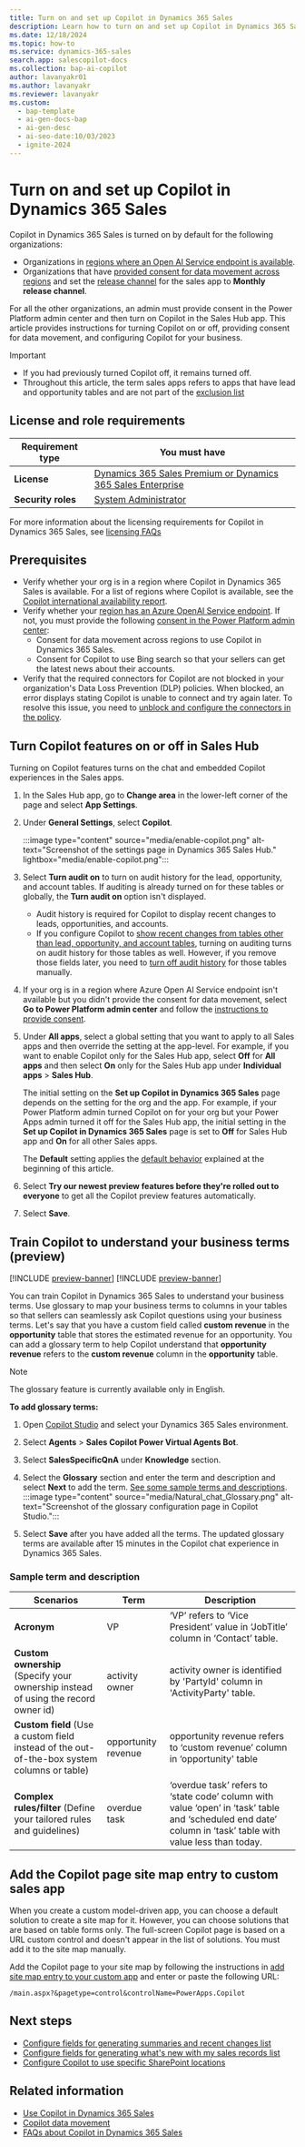 ```yaml
---
title: Turn on and set up Copilot in Dynamics 365 Sales
description: Learn how to turn on and set up Copilot in Dynamics 365 Sales to improve sales productivity and effectiveness. 
ms.date: 12/18/2024
ms.topic: how-to
ms.service: dynamics-365-sales
search.app: salescopilot-docs
ms.collection: bap-ai-copilot
author: lavanyakr01
ms.author: lavanyakr
ms.reviewer: lavanyakr
ms.custom:
  - bap-template
  - ai-gen-docs-bap
  - ai-gen-desc
  - ai-seo-date:10/03/2023
  - ignite-2024
---
```


# Turn on and set up Copilot in Dynamics 365 Sales

<a name="default-setting-copilot"></a>

Copilot in Dynamics 365 Sales is turned on by default for the following organizations:

- Organizations in [regions where an Open AI Service endpoint is available](/power-platform/admin/geographical-availability-copilot#regions-involved-with-copilots-and-generative-ai-features).  
- Organizations that have [provided consent for data movement across regions](/power-platform/admin/geographical-availability-copilot#turn-on-copilots-and-generative-ai-features) and set the [release channel](/power-apps/maker/model-driven-apps/channel-change) for the sales app to **Monthly release channel**.

For all the other organizations, an admin must provide consent in the Power Platform admin center and then turn on Copilot in the Sales Hub app. This article provides instructions for turning Copilot on or off, providing consent for data movement, and configuring Copilot for your business.

> [!IMPORTANT]
>- If you had previously turned Copilot off, it remains turned off. 
>- Throughout this article, the term sales apps refers to apps that have lead and opportunity tables and are not part of the [exclusion list](sales-copilot-faq.md#are-there-any-applications-where-copilot-in-dynamics-365-sales-cant-be-used)

## License and role requirements

| Requirement type | You must have |
|-----------------------|---------|
| **License** | [Dynamics 365 Sales Premium or Dynamics 365 Sales Enterprise](https://dynamics.microsoft.com/sales/pricing/) |
| **Security roles** | [System Administrator](security-roles-for-sales.md) |

For more information about the licensing requirements for Copilot in Dynamics 365 Sales, see [licensing FAQs](/power-platform/admin/powerapps-flow-licensing-faq#licensing-for-copilot-chat-and-form-fill-assistance-in-model-driven-apps)

## Prerequisites

- Verify whether your org is in a region where Copilot in Dynamics 365 Sales is available. For a list of regions where Copilot is available, see the [Copilot international availability report](https://releaseplans.microsoft.com/availability-reports/?report=copilotproductreport).
- Verify whether your [region has an Azure OpenAI Service endpoint](/power-platform/admin/geographical-availability-copilot#regions-involved-with-copilots-and-generative-ai-features). If not, you must provide the following [consent in the Power Platform admin center](/power-platform/admin/geographical-availability-copilot#turn-on-copilots-and-generative-ai-features):
  - Consent for data movement across regions to use Copilot in Dynamics 365 Sales.  
  - Consent for Copilot to use Bing search so that your sellers can get the latest news about their accounts.
- Verify that the required connectors for Copilot are not blocked in your organization's Data Loss Prevention (DLP) policies. When blocked, an error displays stating Copilot is unable to connect and try again later. To resolve this issue, you need to [unblock and configure the connectors in the policy](sales-copilot-faq.md#copilot-isnt-working-what-should-i-do).  

## Turn Copilot features on or off in Sales Hub

Turning on Copilot features turns on the chat and embedded Copilot experiences in the Sales apps.

1. In the Sales Hub app, go to **Change area** in the lower-left corner of the page and select **App Settings**.

1. Under **General Settings**, select **Copilot**.

     :::image type="content" source="media/enable-copilot.png" alt-text="Screenshot of the  settings page in Dynamics 365 Sales Hub." lightbox="media/enable-copilot.png":::  

1. Select **Turn audit on** to turn on audit history for the lead, opportunity, and account tables. If auditing is already turned on for these tables or globally, the **Turn audit on** option isn't displayed.

    - Audit history is required for Copilot to display recent changes to leads, opportunities, and accounts.
    - If you configure Copilot to [show recent changes from tables other than lead, opportunity, and account tables](copilot-configure-summary-fields.md), turning on auditing turns on audit history for those tables as well. However, if you remove those fields later, you need to [turn off audit history](/power-platform/admin/manage-dataverse-auditing#enable-or-disable-auditing-for-an-entity) for those tables manually.

1. If your org is in a region where Azure Open AI Service endpoint isn't available but you didn't provide the consent for data movement, select **Go to Power Platform admin center** and follow the [instructions to provide consent](/power-platform/admin/geographical-availability-copilot#turn-on-copilots-and-generative-ai-features-1).

1. Under **All apps**, select a global setting that you want to apply to all Sales apps and then override the setting at the app-level. For example, if you want to enable Copilot only for the Sales Hub app, select **Off** for **All apps** and then select **On** only for the Sales Hub app under **Individual apps** > **Sales Hub**.

    The initial setting on the **Set up Copilot in Dynamics 365 Sales** page depends on the setting for the org and the app. For example, if your Power Platform admin turned Copilot on for your org but your Power Apps admin turned it off for the Sales Hub app, the initial setting in the **Set up Copilot in Dynamics 365 Sales** page is set to **Off** for Sales Hub app and **On** for all other Sales apps.

    The **Default** setting applies the [default behavior](#default-setting-copilot) explained at the beginning of this article.  
1. Select **Try our newest preview features before they're rolled out to everyone** to get all the Copilot preview features automatically.  
1. Select **Save**.

<a name="add-glossary"></a>

## Train Copilot to understand your business terms (preview)

[!INCLUDE [preview-banner](~/../shared-content/shared/preview-includes/preview-banner-section.md)]
[!INCLUDE [preview-banner](~/../shared-content/shared/preview-includes/preview-note-d365.md)]

You can train Copilot in Dynamics 365 Sales to understand your business terms. Use glossary to map your business terms to columns in your tables so that sellers can seamlessly ask Copilot questions using your business terms. Let's say that you have a custom field called **custom revenue** in the **opportunity** table that stores the estimated revenue for an opportunity. You can add a glossary term to help Copilot understand that **opportunity revenue** refers to the **custom revenue** column in the **opportunity** table.

> [!NOTE]
> The glossary feature is currently available only in English.

**To add glossary terms:**

1. Open [Copilot Studio](https://copilotstudio.microsoft.com) and select your Dynamics 365 Sales environment.

1. Select **Agents** > **Sales Copilot Power Virtual Agents Bot**.
1. Select **SalesSpecificQnA** under **Knowledge** section.
1. Select the **Glossary** section and enter the term and description and select **Next** to add the term. [See some sample terms and descriptions](#sample-term-and-description).
   :::image type="content" source="media/Natural_chat_Glossary.png" alt-text="Screenshot of the glossary configuration page in Copilot Studio.":::
1. Select **Save** after you have added all the terms.
   The updated glossary terms are available after 15 minutes in the Copilot chat experience in Dynamics 365 Sales.

### Sample term and description

| Scenarios  | Term  | Description |
|-----------------------|---------|-----------------------|
| **Acronym** | VP | ‘VP’ refers to ‘Vice President’ value in ‘JobTitle’ column in ‘Contact’ table. |
| **Custom ownership** (Specify your ownership instead of using the record owner id) | activity owner  | activity owner is identified by 'PartyId' column in 'ActivityParty' table.  |
| **Custom field** (Use a custom field instead of the out-of-the-box system columns or table) | opportunity revenue  | opportunity revenue refers to ‘custom revenue’ column in ‘opportunity' table  |
| **Complex rules/filter** (Define your tailored rules and guidelines) | overdue task  | ‘overdue task’ refers to ‘state code’ column with value ‘open’ in ‘task’ table and ‘scheduled end date’ column in ‘task’ table with value less than today.  |

## Add the Copilot page site map entry to custom sales app

When you create a custom model-driven app, you can choose a default solution to create a site map for it. However, you can choose solutions that are based on table forms only. The full-screen Copilot page is based on a URL custom control and doesn't appear in the list of solutions. You must add it to the site map manually.  

Add the Copilot page to your site map by following the instructions in [add site map entry to your custom app](add-custom-site-map.md) and enter or paste the following URL:

`/main.aspx?&pagetype=control&controlName=PowerApps.Copilot`

## Next steps

- [Configure fields for generating summaries and recent changes list](copilot-configure-summary-fields.md)
- [Configure fields for generating what's new with my sales records list](copilot-configure-whatsnew-field.md)
- [Configure Copilot to use specific SharePoint locations](copilot-sharepoint-config.md)

## Related information

- [Use Copilot in Dynamics 365 Sales](use-sales-copilot.md)
- [Copilot data movement](/power-platform/admin/geographical-availability-copilot#regions-involved-with-copilots-and-generative-ai-features)  
- [FAQs about Copilot in Dynamics 365 Sales](sales-copilot-faq.md)
